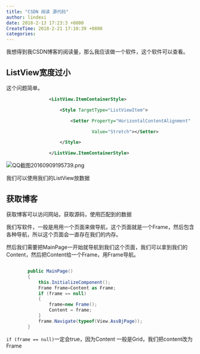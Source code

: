 ```yaml
---
title: "CSDN 阅读 源代码"
author: lindexi
date: 2018-2-13 17:23:3 +0800
CreateTime: 2018-2-21 17:10:39 +0800
categories: 
---
```


我想得到我CSDN博客的阅读量，那么我应该做一个软件，这个软件可以查看。

<!--more-->



<div id="toc"></div>
<!-- csdn -->

## ListView宽度过小

这个问题简单。

```xml
                <ListView.ItemContainerStyle>

                    <Style TargetType="ListViewItem">

                        <Setter Property="HorizontalContentAlignment"

                                Value="Stretch"></Setter>

                    </Style>

                </ListView.ItemContainerStyle>
```

![QQ截图20160909195739.png](https://ooo.0o0.ooo/2016/09/09/57d2a38d3dc4c.png)

我们可以使用我们的ListView放数据



## 获取博客

获取博客可以访问网站，获取源码，使用匹配到的数据

我们写软件，一般是用用一个页面来做导航，这个页面就是一个Frame，然后包含各种导航，所以这个页面会一直存在我们的内存。

然后我们需要把MainPage一开始就导航到我们这个页面，我们可以拿到我们的Content，然后把Content给一个Frame，用Frame导航。

```csharp

        public MainPage()
        {
            this.InitializeComponent();
            Frame frame=Content as Frame;
            if (frame == null)
            {
                frame=new Frame();
                Content = frame;
            }
            frame.Navigate(typeof(View.AssBjPage));
        }

```

`if (frame == null)`一定会true，因为Content 一般是Grid，我们把content改为Frame




